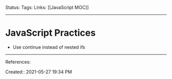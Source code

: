 Status:
Tags:
Links: [[JavaScript MOC]]
___
# JavaScript Practices
- Use continue instead of nested ifs

  
___
References:

Created:: 2021-05-27 19:34 PM